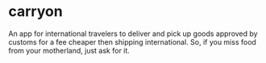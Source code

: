 # carryon
An app for international travelers to deliver and pick up goods approved by customs for a fee cheaper then shipping international.  So, if you miss food from your motherland, just ask for it.
